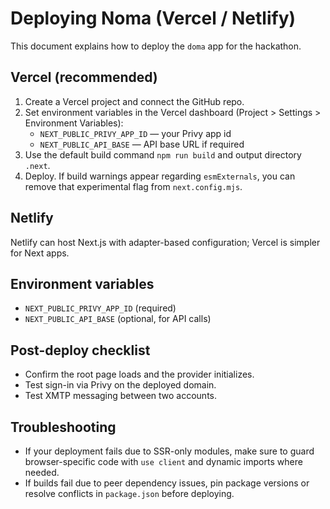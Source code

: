 # Deploying Noma (Vercel / Netlify)

This document explains how to deploy the `doma` app for the hackathon.

## Vercel (recommended)
1. Create a Vercel project and connect the GitHub repo.
2. Set environment variables in the Vercel dashboard (Project > Settings > Environment Variables):
   - `NEXT_PUBLIC_PRIVY_APP_ID` — your Privy app id
   - `NEXT_PUBLIC_API_BASE` — API base URL if required
3. Use the default build command `npm run build` and output directory `.next`.
4. Deploy. If build warnings appear regarding `esmExternals`, you can remove that experimental flag from `next.config.mjs`.

## Netlify
Netlify can host Next.js with adapter-based configuration; Vercel is simpler for Next apps.

## Environment variables
- `NEXT_PUBLIC_PRIVY_APP_ID` (required)
- `NEXT_PUBLIC_API_BASE` (optional, for API calls)

## Post-deploy checklist
- Confirm the root page loads and the provider initializes.
- Test sign-in via Privy on the deployed domain.
- Test XMTP messaging between two accounts.

## Troubleshooting
- If your deployment fails due to SSR-only modules, make sure to guard browser-specific code with `use client` and dynamic imports where needed.
- If builds fail due to peer dependency issues, pin package versions or resolve conflicts in `package.json` before deploying.
